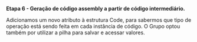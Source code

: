**Etapa 6 - Geração de código assembly a partir de código intermediário.**

Adicionamos um novo atributo à estrutura Code, para sabermos que tipo de operação está sendo feita em cada instância de código. O Grupo optou também por utilizar a pilha para salvar e acessar valores.

